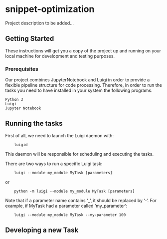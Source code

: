# snippet-optimization

Project description to be added...


## Getting Started

These instructions will get you a copy of the project up and running on your local machine for development and testing purposes. 

### Prerequisites

Our project combines JupyterNotebook and Luigi in order to provide a flexible pipeline structure for code processing.
Therefore, in order to run the tasks you need to have installed in your system the following programs.

```
Python 3
Luigi
Jupyter Notebook
```

## Running the tasks

First of all, we need to launch the Luigi daemon with:

```
	luigid
```

This daemon will be responsible for scheduling and executing the tasks.

There are two ways to run a specific Luigi task:

```
	luigi --module my_module MyTask [parameters]
```

or 

```
	python -m luigi --module my_module MyTask [parameters]
```

Note that if a parameter name contains ‘_’, it should be replaced by ‘-‘. For example, if MyTask had a parameter called ‘my_parameter‘:

```
	luigi --module my_module MyTask --my-parameter 100 
```

## Developing a new Task